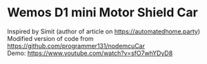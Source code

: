 # Wemos D1 mini Motor Shield Car
Inspired by Simit (author of article on <a href="https://automatedhome.party/2017/07/15/wifi-controlled-car-with-a-self-hosted-htmljs-joystick-using-a-wemos-d1-miniesp8266/" target="_blank">https://automatedhome.party</a>) 
<br>Modified version of code from https://github.com/programmer131/nodemcuCar 
<br>Demo: https://www.youtube.com/watch?v=sfO7whYDyD8
